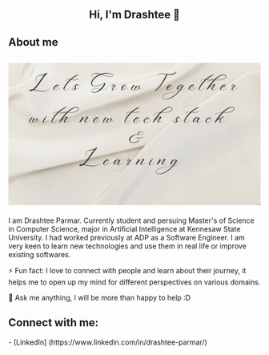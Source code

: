 <!-- # drashtee-parmar -->

<h2 align="center"> Hi, I'm Drashtee 👋 </h2>

<h2>About me</h2>

<h2 align="center"><img src="Image/Light Modern Textile Minimalism Desktop Wallpaper.jpg"></h2>

I am Drashtee Parmar. Currently student and persuing Master's of Science in Computer Science, major in Artificial Intelligence at Kennesaw State University. I had worked previously at ADP as a Software Engineer. I am very keen to learn new technologies and use them in real life or improve existing softwares.

⚡ Fun fact: I love to connect with people and learn about their journey, it helps me to open up my mind for different perspectives on various domains.

💬 Ask me anything, I will be more than happy to help :D



<!-- 
<table>
<tr>
<td>
 
### Bootcamp 
 - [Book Search Engine](https://github.com/drashteep/book-search-engine) 
 - [Team Profile Generator](https://github.com/drashteep/team-profile-generator) 
 - [Text Editor](https://github.com/drashteep/TextEditor) 
 - [Tech Blog](https://github.com/drashteep/tech-blog-mvc) 
 - [Employee Tracker](https://github.com/drashteep/Employee-Tracker-SQL) 
 - [E-Commerce](https://github.com/drashteep/ecomm-backend) 
 - [Note Taker](https://github.com/drashteep/NoteTaker-Express) 
 - [Readme Generator](https://github.com/drashteep/readme-generator) 
 - [Quiz Challenge](https://github.com/drashteep/coding_quiz_challenge) 
 - [Weather Dashboard](https://github.com/drashteep/new_weather_dashboard) 


</td><td>

### Projects

- [Cyber Byte Crollet](https://github.com/drashteep/cyberByte_Crollet)
- [ShoZup](https://github.com/drashteep/ShoZup)
- [Treak Stats](https://github.com/drashteep/TrekStats)
- []()
- []()
- []()
- []()
- []()
- []()

</td><td>

### Java

- []()
- []()
- []()
- []()
- []()
- []()
- []()
- []()
- []()
</td>
</tr><tr>
<td>

<!-- ### Python  -->
 <!-- - []()
 - []()
 - []()
 - []()
 - []()
 - []() 
 

</td><td>

</td><td>

</td>
</tr><tr>

</tr>
</table> 
-->

<!--
**drashteep/drashtee-parmar** is a ✨ _special_ ✨ repository because its `README.md` (this file) appears on your GitHub profile.

Here are some ideas to get you started:

- 🔭 I’m currently working on ...
- 🌱 I’m currently learning ...
- 👯 I’m looking to collaborate on ...
- 🤔 I’m looking for help with ...
- 💬 Ask me about ...
- 📫 How to reach me: ...
- ⚡ Fun fact: ...
-->
<h2>Connect with me:</h2>
- [LinkedIn] (https://www.linkedin.com/in/drashtee-parmar/) 



